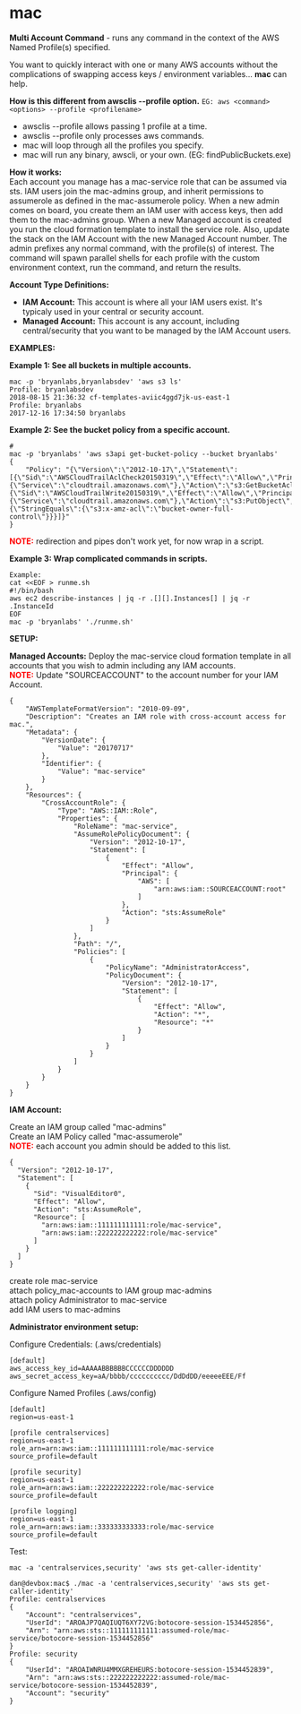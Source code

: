 # mac
**Multi Account Command** - runs any command in the context of the AWS Named Profile(s) specified.


You want to quickly interact with one or many AWS accounts without the complications of swapping access keys / environment variables... **mac** can help.

**How is this different from awsclis --profile option.**  ````EG: aws <command> <options> --profile <profilename>````  
* awsclis --profile allows passing 1 profile at a time.  
* awsclis --profile only processes aws commands.  
* mac will loop through all the profiles you specify.  
* mac will run any binary, awscli, or your own.  (EG: findPublicBuckets.exe)

**How it works:**  
Each account you manage has a mac-service role that can be assumed via sts. IAM users join the mac-admins group, and inherit permissions to assumerole as defined in the mac-assumerole policy. When a new admin comes on board, you create them an IAM user with access keys, then add them to the mac-admins group. When a new Managed account is created you run the cloud formation template to install the service role. Also, update the stack on the IAM Account with the new Managed Account number. The admin prefixes any normal command, with the profile(s) of interest. The command will spawn parallel shells for each profile with the custom environment context, run the command,  and return the results.

**Account Type Definitions:**  
* **IAM Account:** This account is where all your IAM users exist. It's typicaly used in your central or security account.  
* **Managed Account:** This account is any account, including central/security that you want to be managed by the IAM Account users.  

**EXAMPLES:** 

**Example 1: See all buckets in multiple accounts.**

````
mac -p 'bryanlabs,bryanlabsdev' 'aws s3 ls'
Profile: bryanlabsdev
2018-08-15 21:36:32 cf-templates-aviic4ggd7jk-us-east-1
Profile: bryanlabs
2017-12-16 17:34:50 bryanlabs
````
**Example 2: See the bucket policy from a specific account.**
````
# 
mac -p 'bryanlabs' 'aws s3api get-bucket-policy --bucket bryanlabs'
{
    "Policy": "{\"Version\":\"2012-10-17\",\"Statement\":[{\"Sid\":\"AWSCloudTrailAclCheck20150319\",\"Effect\":\"Allow\",\"Principal\":{\"Service\":\"cloudtrail.amazonaws.com\"},\"Action\":\"s3:GetBucketAcl\",\"Resource\":\"arn:aws:s3:::bryanlabs\"},{\"Sid\":\"AWSCloudTrailWrite20150319\",\"Effect\":\"Allow\",\"Principal\":{\"Service\":\"cloudtrail.amazonaws.com\"},\"Action\":\"s3:PutObject\",\"Resource\":\"arn:aws:s3:::bryanlabs/CloudTrail/AWSLogs/111111111111/*\",\"Condition\":{\"StringEquals\":{\"s3:x-amz-acl\":\"bucket-owner-full-control\"}}}]}"
}
````

<span style="color:red">**NOTE:** </span> redirection and pipes don't work yet, for now wrap in a script.

**Example 3: Wrap complicated commands in scripts.**

````
Example:
cat <<EOF > runme.sh
#!/bin/bash
aws ec2 describe-instances | jq -r .[][].Instances[] | jq -r .InstanceId
EOF
mac -p 'bryanlabs' './runme.sh'
````


**SETUP:**

**Managed Accounts:** Deploy the mac-service cloud formation template in all accounts that you wish to admin including any IAM accounts.  
<span style="color:red">**NOTE:** </span> Update "SOURCEACCOUNT" to the account number for your IAM Account.

````
{
    "AWSTemplateFormatVersion": "2010-09-09",
    "Description": "Creates an IAM role with cross-account access for mac.",
    "Metadata": {
        "VersionDate": {
            "Value": "20170717"
        },
        "Identifier": {
            "Value": "mac-service"
        }
    },
    "Resources": {
        "CrossAccountRole": {
            "Type": "AWS::IAM::Role",
            "Properties": {
                "RoleName": "mac-service",
                "AssumeRolePolicyDocument": {
                    "Version": "2012-10-17",
                    "Statement": [
                        {
                            "Effect": "Allow",
                            "Principal": {
                                "AWS": [
                                    "arn:aws:iam::SOURCEACCOUNT:root"
                                ]
                            },
                            "Action": "sts:AssumeRole"
                        }
                    ]
                },
                "Path": "/",
                "Policies": [
                    {
                        "PolicyName": "AdministratorAccess",
                        "PolicyDocument": {
                            "Version": "2012-10-17",
                            "Statement": [
                                {
                                    "Effect": "Allow",
                                    "Action": "*",
                                    "Resource": "*"
                                }
                            ]
                        }
                    }
                ]
            }
        }
    }
}
````


**IAM Account:**  

Create an IAM group called "mac-admins"  
Create an IAM Policy called "mac-assumerole"  
<span style="color:red">**NOTE:** </span> each account you admin should be added to this list.
  

````
{
  "Version": "2012-10-17",
  "Statement": [
    {
      "Sid": "VisualEditor0",
      "Effect": "Allow",
      "Action": "sts:AssumeRole",
      "Resource": [
        "arn:aws:iam::111111111111:role/mac-service",
        "arn:aws:iam::222222222222:role/mac-service"
      ]
    }
  ]
}
````

create role mac-service  
attach policy_mac-accounts to IAM group mac-admins  
attach policy Administrator to mac-service  
add IAM users to mac-admins  


**Administrator environment setup:**

Configure Credentials: (.aws/credentials)

````
[default]
aws_access_key_id=AAAAABBBBBBCCCCCCDDDDDD
aws_secret_access_key=aA/bbbb/cccccccccc/DdDdDD/eeeeeEEE/Ff
````

Configure Named Profiles (.aws/config)
````
[default]
region=us-east-1

[profile centralservices]
region=us-east-1
role_arn=arn:aws:iam::111111111111:role/mac-service
source_profile=default

[profile security]
region=us-east-1
role_arn=arn:aws:iam::222222222222:role/mac-service
source_profile=default

[profile logging]
region=us-east-1
role_arn=arn:aws:iam::333333333333:role/mac-service
source_profile=default
````
Test:
````
mac -a 'centralservices,security' 'aws sts get-caller-identity'

dan@devbox:mac$ ./mac -a 'centralservices,security' 'aws sts get-caller-identity'
Profile: centralservices
{
    "Account": "centralservices",
    "UserId": "AROAJP7QAQIUQT6XY72VG:botocore-session-1534452856",
    "Arn": "arn:aws:sts::111111111111:assumed-role/mac-service/botocore-session-1534452856"
}
Profile: security
{
    "UserId": "AROAIWNRU4MMXGREHEURS:botocore-session-1534452839",
    "Arn": "arn:aws:sts::222222222222:assumed-role/mac-service/botocore-session-1534452839",
    "Account": "security"
}
````
